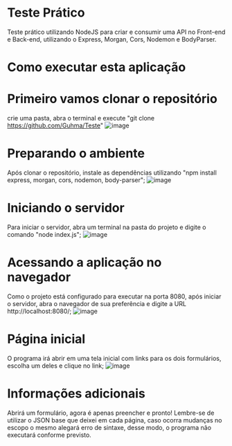# Teste Prático
Teste prático utilizando NodeJS para criar e consumir uma API no Front-end e Back-end, utilizando o Express, Morgan, Cors, Nodemon e BodyParser.

# Como executar esta aplicação

# Primeiro vamos clonar o repositório
crie uma pasta, abra o terminal e execute "git clone https://github.com/Guhma/Teste"
![image](https://user-images.githubusercontent.com/54249401/143292614-3ae3994a-66fd-4f45-a136-be68e9446f00.png)

# Preparando o ambiente
Após clonar o repositório, instale as dependências utilizando "npm install express, morgan, cors, nodemon, body-parser";
![image](https://user-images.githubusercontent.com/54249401/143292087-bbf541fa-f1fa-4735-b58a-9d2c602ba69d.png)

# Iniciando o servidor
Para iniciar o servidor, abra um terminal na pasta do projeto e digite o comando "node index.js";
![image](https://user-images.githubusercontent.com/54249401/143292152-a9c6d7d8-8d2b-4bc1-8c4d-194b03230558.png)

# Acessando a aplicação no navegador
Como o projeto está configurado para executar na porta 8080, após iniciar o servidor, abra o navegador de sua preferência e digite a URL http://localhost:8080/;
![image](https://user-images.githubusercontent.com/54249401/143292218-1c7bfe16-173c-447a-ba93-7afeb46d6365.png)

# Página inicial
O programa irá abrir em uma tela inicial com links para os dois formulários, escolha um deles e clique no link;
![image](https://user-images.githubusercontent.com/54249401/143292757-687f2671-28c6-4ec8-b082-8b364ef44335.png)

# Informações adicionais
Abrirá um formulário, agora é apenas preencher e pronto! Lembre-se de utilizar o JSON base que deixei em cada página, caso ocorra mudanças no escopo o mesmo alegará erro de sintaxe, desse modo, o programa não executará conforme previsto.

